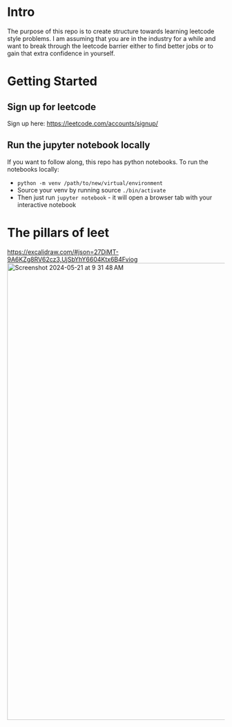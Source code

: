 # Intro
The purpose of this repo is to create structure towards learning leetcode style problems. I am assuming that you are in the industry for a while and want to break through the leetcode barrier either to find better jobs or to gain that extra confidence in yourself. 

# Getting Started

## Sign up for leetcode
Sign up here: https://leetcode.com/accounts/signup/

## Run the jupyter notebook locally
If you want to follow along, this repo has python notebooks. To run the notebooks locally:
* `python -m venv /path/to/new/virtual/environment`
* Source your venv by running source `./bin/activate`
* Then just run `jupyter notebook` - it will open a browser tab with your interactive notebook

# The pillars of leet
https://excalidraw.com/#json=27DiMT-9A6KZg8RV62cz3,UjSbYhY6604Ktx6B4Fviog
<img width="1056" alt="Screenshot 2024-05-21 at 9 31 48 AM" src="https://github.com/lithiumx4900/leetcode_lessons/assets/164373360/e2571fbe-3f53-46d9-9f42-a2a2558cc532">
